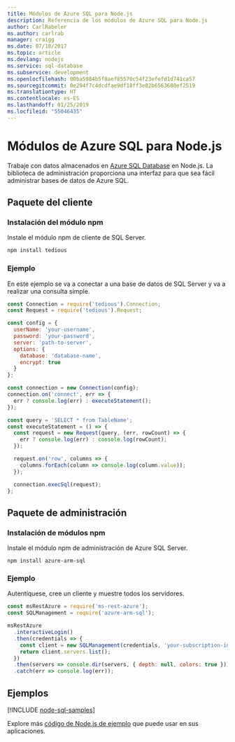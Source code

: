 ```yaml
---
title: Módulos de Azure SQL para Node.js
description: Referencia de los módulos de Azure SQL para Node.js
author: CarlRabeler
ms.author: carlrab
manager: craigg
ms.date: 07/18/2017
ms.topic: article
ms.devlang: nodejs
ms.service: sql-database
ms.subservice: development
ms.openlocfilehash: 00ba5984b5f8aef85570c54f23efefd1d741ca57
ms.sourcegitcommit: 0e294f7c4dcdfae9df18ff3e82b6563680ef2519
ms.translationtype: HT
ms.contentlocale: es-ES
ms.lasthandoff: 01/25/2019
ms.locfileid: "55046435"
---
```

# <a name="azure-sql-modules-for-nodejs"></a>Módulos de Azure SQL para Node.js

Trabaje con datos almacenados en [Azure SQL Database](https://docs.microsoft.com/azure/sql-database/sql-database-technical-overview) en Node.js.
La biblioteca de administración proporciona una interfaz para que sea fácil administrar bases de datos de Azure SQL.

## <a name="client-package"></a>Paquete del cliente

### <a name="install-the-npm-module"></a>Instalación del módulo npm

Instale el módulo npm de cliente de SQL Server.

```bash
npm install tedious
```

### <a name="example"></a>Ejemplo

En este ejemplo se va a conectar a una base de datos de SQL Server y va a realizar una consulta simple.

```javascript
const Connection = require('tedious').Connection;
const Request = require('tedious').Request;

const config = {
  userName: 'your-username',
  password: 'your-password',
  server: 'path-to-server',
  options: {
    database: 'database-name',
    encrypt: true
  }
};

const connection = new Connection(config);
connection.on('connect', err => {
  err ? console.log(err) : executeStatement();
});

const query = 'SELECT * from TableName';
const executeStatement = () => {
  const request = new Request(query, (err, rowCount) => {
    err ? console.log(err) : console.log(rowCount);
  });

  request.on('row', columns => {
    columns.forEach(column => console.log(column.value));
  });

  connection.execSql(request);
};
```

## <a name="management-package"></a>Paquete de administración

### <a name="install-npm-modules"></a>Instalación de módulos npm

Instale el módulo npm de administración de Azure SQL Server.

```
npm install azure-arm-sql
```   

### <a name="example"></a>Ejemplo

Autentíquese, cree un cliente y muestre todos los servidores.

```javascript
const msRestAzure = require('ms-rest-azure');
const SQLManagement = require('azure-arm-sql');

msRestAzure
  .interactiveLogin()
  .then(credentials => {
    const client = new SQLManagement(credentials, 'your-subscription-id');
    return client.servers.list();
  })
  .then(servers => console.dir(servers, { depth: null, colors: true }))
  .catch(err => console.log(err));
```

## <a name="samples"></a>Ejemplos

[!INCLUDE [node-sql-samples](../docs-ref-conceptual/includes/sql-samples.md)]

Explore más [código de Node.js de ejemplo](https://azure.microsoft.com/resources/samples/?platform=nodejs) que puede usar en sus aplicaciones.

